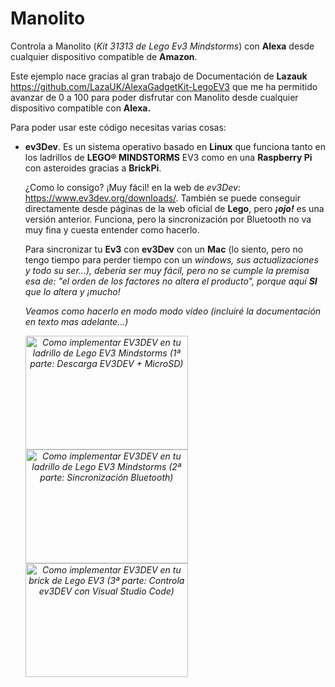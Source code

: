 # Manolito
Controla a Manolito (<i>Kit 31313 de Lego Ev3 Mindstorms</i>) con <b>Alexa</b> desde cualquier dispositivo compatible de <b>Amazon</b>.

Este ejemplo nace gracias al gran trabajo de Documentación de <b>Lazauk</b> https://github.com/LazaUK/AlexaGadgetKit-LegoEV3 que me ha permitido avanzar de 0 a 100 para poder disfrutar con Manolito desde cualquier dispositivo compatible con <b>Alexa.</b>

Para poder usar este código necesitas varias cosas:

- <b>ev3Dev</b>. Es un sistema operativo basado en <b>Linux</b> que funciona tanto en los ladrillos de <b>LEGO® MINDSTORMS</b> EV3 como en una <b>Raspberry Pi</b> con asteroides gracias a <b>BrickPi</b>. 

    ¿Como lo consigo? ¡Muy fácil! en la web de <i>ev3Dev</i>: https://www.ev3dev.org/downloads/. También se puede conseguir directamente desde páginas de la web oficial de <b>Lego</b>, pero <b><i>¡ojo!</i></b> es una versión anterior. Funciona, pero la sincronización por Bluetooth no va muy fina y cuesta entender como hacerlo.
    
    Para sincronizar tu <b>Ev3</b> con <b>ev3Dev</b> con un <b>Mac</b> (lo siento, pero no tengo tiempo para perder tiempo con un <i>windows<i/>, sus actualizaciones y todo su ser...), debería ser muy fácil, pero no se cumple la premisa esa de: "el orden de los factores no altera el producto", porque aquí <b>SI</b> que lo altera y ¡mucho!
    
    Veamos como hacerlo en modo modo video (incluiré la documentación en texto mas adelante...) 
    <div style="width: 100%; padding: 0; margin: 0 auto;">
    <span style="margin: 10px auto; text-align: center;"><a href="https://youtu.be/SSxdLdfKS5E" target="_blank" >
        <img border="0" alt="Como implementar EV3DEV en tu ladrillo de Lego EV3 Mindstorms (1ª parte: Descarga EV3DEV + MicroSD)" src="http://www.ytopic.es/ev3/videoev3devimagen1.jpg" width="260" height="182">
    </a>
    </span>
     <span style="margin: 10px auto; text-align: center;">
    <a href="https://youtu.be/h6alAdD6sWc" target="_blank">
        <img border="0" alt="Como implementar EV3DEV en tu ladrillo de Lego EV3 Mindstorms (2ª parte: Sincronización Bluetooth)" src="http://www.ytopic.es/ev3/videoev3devimagen2.jpg" width="260" height="182">
    </a>
    </span>
    <span style="margin: 10px auto; text-align: center;">
    <a href="https://youtu.be/2zy9iwp4Kgs" target="_blank">
        <img border="0" alt="Como implementar EV3DEV en tu brick de Lego EV3 (3ª parte: Controla ev3DEV con Visual Studio Code)" src="http://www.ytopic.es/ev3/videoev3devimagen3.jpg" width="260" height="182">
    </a> 
    </span>
    </div>
